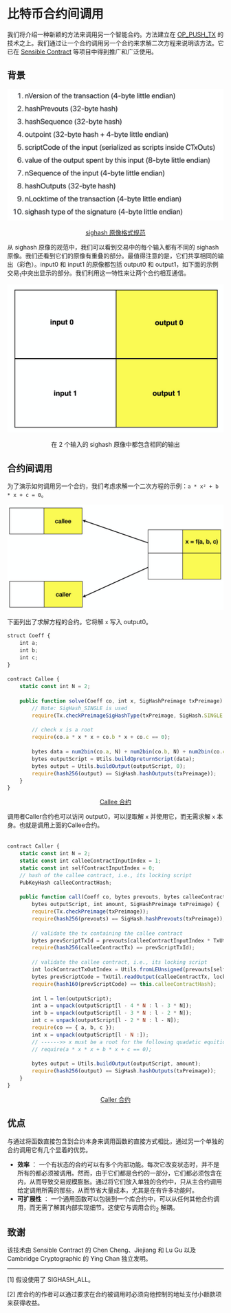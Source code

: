 # 比特币合约间调用

我们将介绍一种新颖的方法来调用另一个智能合约。方法建立在 [OP_PUSH_TX](https://blog.csdn.net/freedomhero/article/details/107306604) 的技术之上。我们通过让一个合约调用另一个合约来求解二次方程来说明该方法。它已在 [Sensible Contract](https://sensiblecontract.org) 等项目中得到推广和广泛使用。

## 背景

![原像格式](./preimage.png)
<center> <a href="https://github.com/bitcoin-sv/bitcoin-sv/blob/master/doc/abc/replay-protected-sighash.md#digest-algorithm"> sighash 原像格式规范</a> </center>

从 sighash 原像的规范中，我们可以看到交易中的每个输入都有不同的 sighash 原像。我们还看到它们的原像有重叠的部分。最值得注意的是，它们共享相同的输出（彩色）。input0 和 input1 的原像都包括 output0 和 output1，如下面的示例交易<sub>1</sub>中突出显示的部分。我们利用这一特性来让两个合约相互通信。

![输出在 2 个输入的 sighash 原像中共享](./tx.png)

<center>在 2 个输入的 sighash 原像中都包含相同的输出</center>

## 合约间调用

为了演示如何调用另一个合约，我们考虑求解一个二次方程的示例：`a * x² + b * x + c = 0`。

![合约间调用](./call.png)

下面列出了求解方程的合约。它将解 `x` 写入 output0。

```javascript
struct Coeff {
    int a;
    int b;
    int c;
}

contract Callee {
    static const int N = 2;

    public function solve(Coeff co, int x, SigHashPreimage txPreimage) {
        // Note: SigHash_SINGLE is used
        require(Tx.checkPreimageSigHashType(txPreimage, SigHash.SINGLE | SigHash.FORKID));

        // check x is a root
        require(co.a * x * x + co.b * x + co.c == 0);

        bytes data = num2bin(co.a, N) + num2bin(co.b, N) + num2bin(co.c, N) + num2bin(x, N);
        bytes outputScript = Utils.buildOpreturnScript(data);
        bytes output = Utils.buildOutput(outputScript, 0);
        require(hash256(output) == SigHash.hashOutputs(txPreimage));
    }
}
```
<center> <a href="https://github.com/sCrypt-Inc/boilerplate/blob/master/contracts/callee.scrypt"> Callee 合约 </a></center>

调用者Caller合约也可以访问 output0，可以提取解 `x` 并使用它，而无需求解 `x` 本身。也就是调用上面的Callee合约。

```javascript

contract Caller {
    static const int N = 2;
    static const int calleeContractInputIndex = 1;
    static const int selfContractInputIndex = 0;
    // hash of the callee contract, i.e., its locking script
    PubKeyHash calleeContractHash;

    public function call(Coeff co, bytes prevouts, bytes calleeContractTx,
        bytes outputScript, int amount, SigHashPreimage txPreimage) {
        require(Tx.checkPreimage(txPreimage));
        require(hash256(prevouts) == SigHash.hashPrevouts(txPreimage));

        // validate the tx containing the callee contract
        bytes prevScriptTxId = prevouts[calleeContractInputIndex * TxUtil.OUTPOINT_LEN : calleeContractInputIndex * TxUtil.OUTPOINT_LEN + TxUtil.TX_ID_LEN];
        require(hash256(calleeContractTx) == prevScriptTxId);

        // validate the callee contract, i.e., its locking script
        int lockContractTxOutIndex = Utils.fromLEUnsigned(prevouts[selfContractInputIndex * TxUtil.OUTPOINT_LEN + TxUtil.TX_ID_LEN : selfContractInputIndex * TxUtil.OUTPOINT_LEN + TxUtil.TX_ID_LEN + 4]);
        bytes prevScriptCode = TxUtil.readOutput(calleeContractTx, lockContractTxOutIndex).script;
        require(hash160(prevScriptCode) == this.calleeContractHash);

        int l = len(outputScript);
        int a = unpack(outputScript[l - 4 * N : l - 3 * N]);
        int b = unpack(outputScript[l - 3 * N : l - 2 * N]);
        int c = unpack(outputScript[l - 2 * N : l - N]);
        require(co == { a, b, c });
        int x = unpack(outputScript[l - N :]);
        // ------>> x must be a root for the following quadatic equition: no need to double check
        // require(a * x * x + b * x + c == 0);

        bytes output = Utils.buildOutput(outputScript, amount);
        require(hash256(output) == SigHash.hashOutputs(txPreimage));
    }
}
```

<center> <a href="https://github.com/sCrypt-Inc/boilerplate/blob/master/contracts/caller.scrypt"> Caller 合约 </a></center>

## 优点

与通过将函数直接包含到合约本身来调用函数的直接方式相比，通过另一个单独的合约调用它有几个显着的优势。

- **效率** ： 一个有状态的合约可以有多个内部功能。每次它改变状态时，并不是所有的都必须被调用。然而，由于它们都是合约的一部分，它们都必须包含在内，从而导致交易规模膨胀。通过将它们放入单独的合约中，只从主合约调用给定调用所需的那些，从而节省大量成本，尤其是在有许多功能时。
- **可扩展性** ： 一个通用函数可以包装到一个库合约中，可以从任何其他合约调用，而无需了解其内部实现细节。这使它与调用合约<sub>2</sub> 解耦。

## 致谢

该技术由 Sensible Contract 的 Chen Cheng、Jiejiang 和 Lu Gu 以及 Cambridge Cryptographic 的 Ying Chan 独立发明。


------------------------------------

[1] 假设使用了 SIGHASH_ALL。

[2] 库合约的作者可以通过要求在合约被调用时必须向他控制的地址支付小额款项来获得收益。